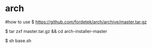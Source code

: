 # arch

#how to use
$ https://github.com/fordetek/arch/archive/master.tar.gz




$ tar zxf master.tar.gz && cd arch-installer-master




$ sh base.sh


